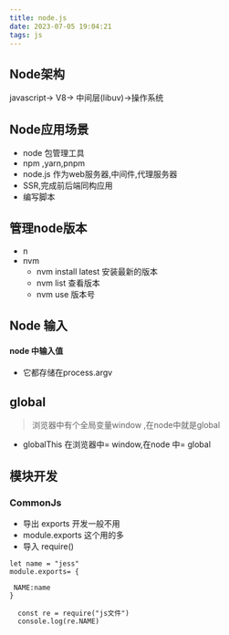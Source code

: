 ```yaml
---
title: node.js
date: 2023-07-05 19:04:21
tags: js
---
```


## Node架构

javascript-> V8-> 中间层(libuv)->操作系统

## Node应用场景
- node 包管理工具
- npm ,yarn,pnpm
- node.js 作为web服务器,中间件,代理服务器
- SSR,完成前后端同构应用
- 编写脚本

## 管理node版本
- n
- nvm
  - nvm install latest 安装最新的版本
  - nvm list  查看版本
  - nvm use 版本号
  
## Node 输入
  #### node 中输入值
  - 它都存储在process.argv 
  
## global 
> 浏览器中有个全局变量window ,在node中就是global 
- globalThis 在浏览器中= window,在node 中= global 

## 模块开发
  ### CommonJs
  - 导出 exports 开发一般不用
  - module.exports 这个用的多
  - 导入 require()
  ```nodejs
  let name = "jess"
  module.exports= {

   NAME:name
}
  ```
```nodejs
  const re = require("js文件")
  console.log(re.NAME)
```
